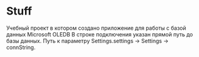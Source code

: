 # Stuff
Учебный проект в котором создано приложение для работы с базой данных Microsoft OLEDB
В строке подключения указан прямой путь до базы данных. Путь к параметру Settings.settings -> Settings -> connString.
